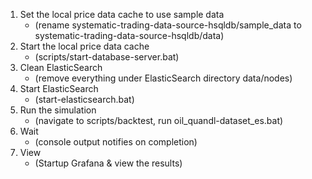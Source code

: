 1. Set the local price data cache to use sample data 
	* (rename systematic-trading-data-source-hsqldb/sample_data to systematic-trading-data-source-hsqldb/data)
2. Start the local price data cache
	* (scripts/start-database-server.bat)
3. Clean ElasticSearch
	* (remove everything under ElasticSearch directory data/nodes)
4. Start ElasticSearch
	* (start-elasticsearch.bat)
5. Run the simulation
	* (navigate to scripts/backtest, run oil_quandl-dataset_es.bat)
6. Wait
	* (console output notifies on completion)
7. View
	* (Startup Grafana & view the results)